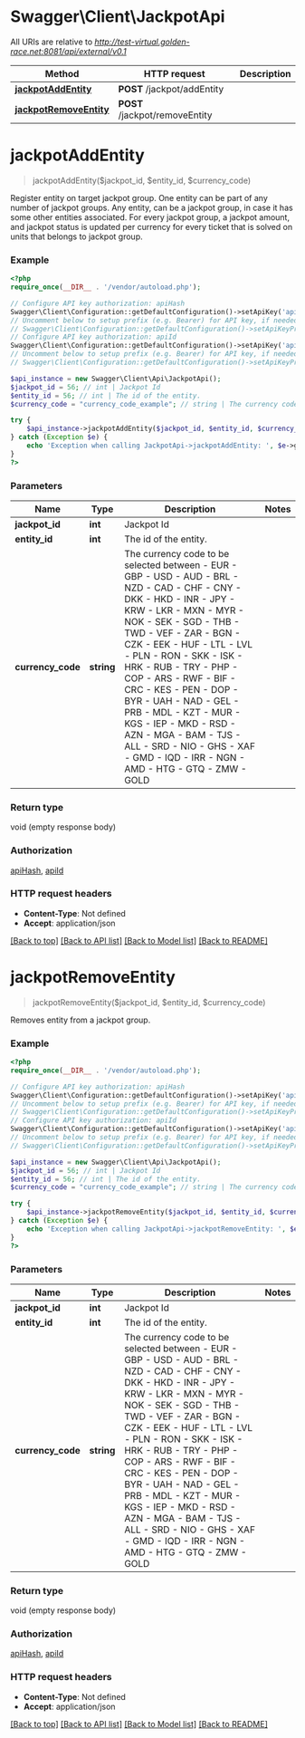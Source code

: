 # Swagger\Client\JackpotApi

All URIs are relative to *http://test-virtual.golden-race.net:8081/api/external/v0.1*

Method | HTTP request | Description
------------- | ------------- | -------------
[**jackpotAddEntity**](JackpotApi.md#jackpotAddEntity) | **POST** /jackpot/addEntity | 
[**jackpotRemoveEntity**](JackpotApi.md#jackpotRemoveEntity) | **POST** /jackpot/removeEntity | 


# **jackpotAddEntity**
> jackpotAddEntity($jackpot_id, $entity_id, $currency_code)



Register entity on target jackpot group.  One entity can be part of any number of jackpot groups.   Any entity, can be a jackpot group, in case it has some other entities associated.  For every jackpot group, a jackpot amount, and jackpot status is updated per currency for every ticket that is solved on units that belongs to jackpot group.

### Example
```php
<?php
require_once(__DIR__ . '/vendor/autoload.php');

// Configure API key authorization: apiHash
Swagger\Client\Configuration::getDefaultConfiguration()->setApiKey('apiHash', 'YOUR_API_KEY');
// Uncomment below to setup prefix (e.g. Bearer) for API key, if needed
// Swagger\Client\Configuration::getDefaultConfiguration()->setApiKeyPrefix('apiHash', 'Bearer');
// Configure API key authorization: apiId
Swagger\Client\Configuration::getDefaultConfiguration()->setApiKey('apiId', 'YOUR_API_KEY');
// Uncomment below to setup prefix (e.g. Bearer) for API key, if needed
// Swagger\Client\Configuration::getDefaultConfiguration()->setApiKeyPrefix('apiId', 'Bearer');

$api_instance = new Swagger\Client\Api\JackpotApi();
$jackpot_id = 56; // int | Jackpot Id
$entity_id = 56; // int | The id of the entity.
$currency_code = "currency_code_example"; // string | The currency code to be selected between - EUR  - GBP  - USD  - AUD  - BRL  - NZD  - CAD  - CHF  - CNY  - DKK  - HKD  - INR  - JPY  - KRW  - LKR  - MXN  - MYR  - NOK  - SEK  - SGD  - THB  - TWD  - VEF  - ZAR  - BGN  - CZK  - EEK  - HUF  - LTL  - LVL  - PLN  - RON  - SKK  - ISK  - HRK  - RUB  - TRY  - PHP  - COP  - ARS  - RWF  - BIF  - CRC  - KES  - PEN  - DOP  - BYR  - UAH  - NAD  - GEL  - PRB  - MDL  - KZT  - MUR  - KGS  - IEP  - MKD  - RSD  - AZN  - MGA  - BAM  - TJS  - ALL  - SRD  - NIO  - GHS  - XAF  - GMD  - IQD  - IRR  - NGN  - AMD  - HTG  - GTQ  - ZMW  - GOLD

try {
    $api_instance->jackpotAddEntity($jackpot_id, $entity_id, $currency_code);
} catch (Exception $e) {
    echo 'Exception when calling JackpotApi->jackpotAddEntity: ', $e->getMessage(), PHP_EOL;
}
?>
```

### Parameters

Name | Type | Description  | Notes
------------- | ------------- | ------------- | -------------
 **jackpot_id** | **int**| Jackpot Id |
 **entity_id** | **int**| The id of the entity. |
 **currency_code** | **string**| The currency code to be selected between - EUR  - GBP  - USD  - AUD  - BRL  - NZD  - CAD  - CHF  - CNY  - DKK  - HKD  - INR  - JPY  - KRW  - LKR  - MXN  - MYR  - NOK  - SEK  - SGD  - THB  - TWD  - VEF  - ZAR  - BGN  - CZK  - EEK  - HUF  - LTL  - LVL  - PLN  - RON  - SKK  - ISK  - HRK  - RUB  - TRY  - PHP  - COP  - ARS  - RWF  - BIF  - CRC  - KES  - PEN  - DOP  - BYR  - UAH  - NAD  - GEL  - PRB  - MDL  - KZT  - MUR  - KGS  - IEP  - MKD  - RSD  - AZN  - MGA  - BAM  - TJS  - ALL  - SRD  - NIO  - GHS  - XAF  - GMD  - IQD  - IRR  - NGN  - AMD  - HTG  - GTQ  - ZMW  - GOLD |

### Return type

void (empty response body)

### Authorization

[apiHash](../../README.md#apiHash), [apiId](../../README.md#apiId)

### HTTP request headers

 - **Content-Type**: Not defined
 - **Accept**: application/json

[[Back to top]](#) [[Back to API list]](../../README.md#documentation-for-api-endpoints) [[Back to Model list]](../../README.md#documentation-for-models) [[Back to README]](../../README.md)

# **jackpotRemoveEntity**
> jackpotRemoveEntity($jackpot_id, $entity_id, $currency_code)



Removes entity from a jackpot group.

### Example
```php
<?php
require_once(__DIR__ . '/vendor/autoload.php');

// Configure API key authorization: apiHash
Swagger\Client\Configuration::getDefaultConfiguration()->setApiKey('apiHash', 'YOUR_API_KEY');
// Uncomment below to setup prefix (e.g. Bearer) for API key, if needed
// Swagger\Client\Configuration::getDefaultConfiguration()->setApiKeyPrefix('apiHash', 'Bearer');
// Configure API key authorization: apiId
Swagger\Client\Configuration::getDefaultConfiguration()->setApiKey('apiId', 'YOUR_API_KEY');
// Uncomment below to setup prefix (e.g. Bearer) for API key, if needed
// Swagger\Client\Configuration::getDefaultConfiguration()->setApiKeyPrefix('apiId', 'Bearer');

$api_instance = new Swagger\Client\Api\JackpotApi();
$jackpot_id = 56; // int | Jackpot Id
$entity_id = 56; // int | The id of the entity.
$currency_code = "currency_code_example"; // string | The currency code to be selected between - EUR  - GBP  - USD  - AUD  - BRL  - NZD  - CAD  - CHF  - CNY  - DKK  - HKD  - INR  - JPY  - KRW  - LKR  - MXN  - MYR  - NOK  - SEK  - SGD  - THB  - TWD  - VEF  - ZAR  - BGN  - CZK  - EEK  - HUF  - LTL  - LVL  - PLN  - RON  - SKK  - ISK  - HRK  - RUB  - TRY  - PHP  - COP  - ARS  - RWF  - BIF  - CRC  - KES  - PEN  - DOP  - BYR  - UAH  - NAD  - GEL  - PRB  - MDL  - KZT  - MUR  - KGS  - IEP  - MKD  - RSD  - AZN  - MGA  - BAM  - TJS  - ALL  - SRD  - NIO  - GHS  - XAF  - GMD  - IQD  - IRR  - NGN  - AMD  - HTG  - GTQ  - ZMW  - GOLD

try {
    $api_instance->jackpotRemoveEntity($jackpot_id, $entity_id, $currency_code);
} catch (Exception $e) {
    echo 'Exception when calling JackpotApi->jackpotRemoveEntity: ', $e->getMessage(), PHP_EOL;
}
?>
```

### Parameters

Name | Type | Description  | Notes
------------- | ------------- | ------------- | -------------
 **jackpot_id** | **int**| Jackpot Id |
 **entity_id** | **int**| The id of the entity. |
 **currency_code** | **string**| The currency code to be selected between - EUR  - GBP  - USD  - AUD  - BRL  - NZD  - CAD  - CHF  - CNY  - DKK  - HKD  - INR  - JPY  - KRW  - LKR  - MXN  - MYR  - NOK  - SEK  - SGD  - THB  - TWD  - VEF  - ZAR  - BGN  - CZK  - EEK  - HUF  - LTL  - LVL  - PLN  - RON  - SKK  - ISK  - HRK  - RUB  - TRY  - PHP  - COP  - ARS  - RWF  - BIF  - CRC  - KES  - PEN  - DOP  - BYR  - UAH  - NAD  - GEL  - PRB  - MDL  - KZT  - MUR  - KGS  - IEP  - MKD  - RSD  - AZN  - MGA  - BAM  - TJS  - ALL  - SRD  - NIO  - GHS  - XAF  - GMD  - IQD  - IRR  - NGN  - AMD  - HTG  - GTQ  - ZMW  - GOLD |

### Return type

void (empty response body)

### Authorization

[apiHash](../../README.md#apiHash), [apiId](../../README.md#apiId)

### HTTP request headers

 - **Content-Type**: Not defined
 - **Accept**: application/json

[[Back to top]](#) [[Back to API list]](../../README.md#documentation-for-api-endpoints) [[Back to Model list]](../../README.md#documentation-for-models) [[Back to README]](../../README.md)

